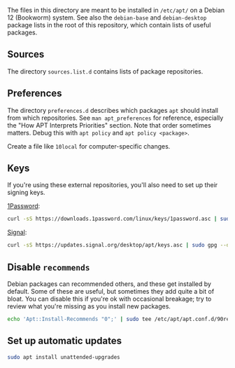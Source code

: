 The files in this directory are meant to be installed in `/etc/apt/` on a
Debian 12 (Bookworm) system. See also the `debian-base` and `debian-desktop`
package lists in the root of this repository, which contain lists of useful
packages.

## Sources

The directory `sources.list.d` contains lists of package repositories.

## Preferences

The directory `preferences.d` describes which packages `apt` should install
from which repositories. See `man apt_preferences` for reference, especially
the "How APT Interprets Priorities" section. Note that order sometimes matters.
Debug this with `apt policy` and `apt policy <package>`.

Create a file like `10local` for computer-specific changes.

## Keys

If you're using these external repositories, you'll also need to set up their
signing keys.

[1Password](https://support.1password.com/install-linux/):

```sh
curl -sS https://downloads.1password.com/linux/keys/1password.asc | sudo gpg --dearmor --output /usr/share/keyrings/1password-archive-keyring.gpg
```

[Signal](https://signal.org/download/):

```sh
curl -sS https://updates.signal.org/desktop/apt/keys.asc | sudo gpg --dearmor --output /usr/share/keyrings/signal.gpg
```

## Disable `recommends`

Debian packages can recommended others, and these get installed by default.
Some of these are useful, but sometimes they add quite a bit of bloat. You can
disable this if you're ok with occasional breakage; try to review what you're
missing as you install new packages.

```sh
echo 'Apt::Install-Recommends "0";' | sudo tee /etc/apt/apt.conf.d/90recommends
```

## Set up automatic updates

```sh
sudo apt install unattended-upgrades
```
